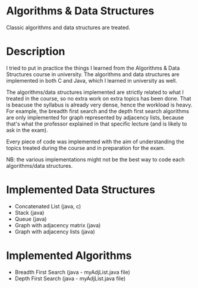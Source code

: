# Algorithms & Data Structures
Classic algorithms and data structures are treated.

 # Description
 I tried to put in practice the things I learned from the Algorithms & Data Structures course in university.
 The algorithms and data structures are implemented in both C and Java, which I learned in university as well.
 
 The algorithms/data structures implemented are strictly related to what I treated in the course, so no extra 
 work on extra topics has been done. That is beacuse the syllabus is already very dense, hence the workload is heavy.
 For example, the breadth first search and the depth first search algorithms are only implemented for graph represented
 by adjacency lists, because that's what the professor explained in that specific lecture (and is likely to ask in the exam).
 
 Every piece of code was implemented with the aim of understanding the topics treated during the course and in 
 preparation for the exam.
 
 NB: the various implementations might not be the best way to code each algorithms/data structures.
 
 # Implemented Data Structures
 - Concatenated List (java, c)
 - Stack (java)
 - Queue (java)
 - Graph with adjacency matrix (java)
 - Graph with adjacency lists (java)

# Implemented Algorithms
- Breadth First Search (java - myAdjList.java file)
- Depth First Search (java - myAdjList.java file)
